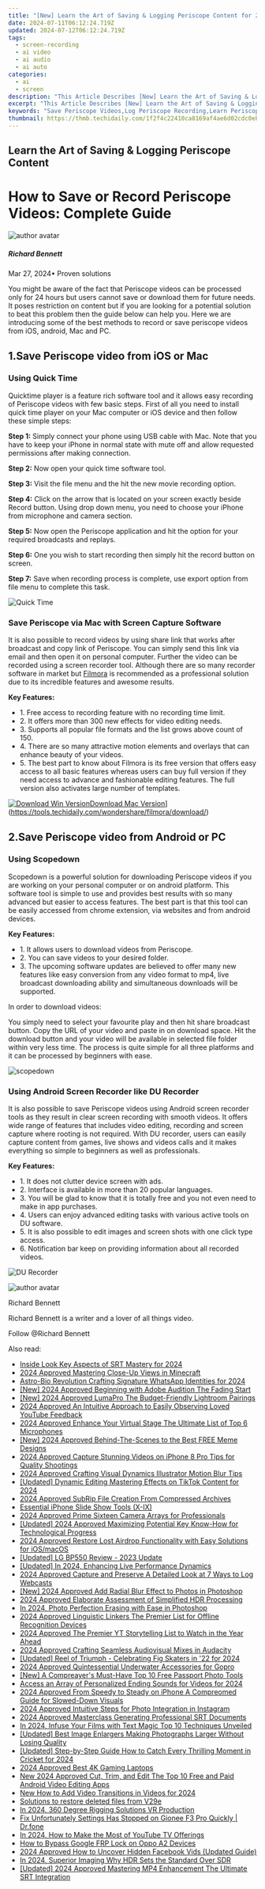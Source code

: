 ```yaml
---
title: "[New] Learn the Art of Saving & Logging Periscope Content for 2024"
date: 2024-07-11T06:12:24.719Z
updated: 2024-07-12T06:12:24.719Z
tags: 
  - screen-recording
  - ai video
  - ai audio
  - ai auto
categories: 
  - ai
  - screen
description: "This Article Describes [New] Learn the Art of Saving & Logging Periscope Content for 2024"
excerpt: "This Article Describes [New] Learn the Art of Saving & Logging Periscope Content for 2024"
keywords: "Save Periscope Videos,Log Periscope Recording,Learn Periscope Storage,Mastering Video Capture,Periscope Saving Techniques,Content Logging Guide,Preserve Periscope Footage"
thumbnail: https://thmb.techidaily.com/1f2f4c22410ca8169af4ae6d02cdc0eba714608bc6ab4df470b116ebdad1c1fb.jpg
---
```


## Learn the Art of Saving & Logging Periscope Content

# How to Save or Record Periscope Videos: Complete Guide

![author avatar](https://images.wondershare.com/filmora/article-images/richard-bennett.jpg)

##### Richard Bennett

 Mar 27, 2024• Proven solutions

 You might be aware of the fact that Periscope videos can be processed only for 24 hours but users cannot save or download them for future needs. It poses restriction on content but if you are looking for a potential solution to beat this problem then the guide below can help you. Here we are introducing some of the best methods to record or save periscope videos from iOS, android, Mac and PC.

## 1.Save Periscope video from iOS or Mac

### Using Quick Time

 Quicktime player is a feature rich software tool and it allows easy recording of Periscope videos with few basic steps. First of all you need to install quick time player on your Mac computer or iOS device and then follow these simple steps:

**Step 1:** Simply connect your phone using USB cable with Mac. Note that you have to keep your iPhone in normal state with mute off and allow requested permissions after making connection.

**Step 2:** Now open your quick time software tool.

**Step 3:** Visit the file menu and the hit the new movie recording option.

**Step 4:** Click on the arrow that is located on your screen exactly beside Record button. Using drop down menu, you need to choose your iPhone from microphone and camera section.

**Step 5:** Now open the Periscope application and hit the option for your required broadcasts and replays.

**Step 6:** One you wish to start recording then simply hit the record button on screen.

**Step 7:** Save when recording process is complete, use export option from file menu to complete this task.

![Quick Time](https://images.wondershare.com/filmora/article-images/quicktime-player.jpg)

### Save Periscope via Mac with Screen Capture Software

 It is also possible to record videos by using share link that works after broadcast and copy link of Periscope. You can simply send this link via email and then open it on personal computer. Further the video can be recorded using a screen recorder tool. Although there are so many recorder software in market but [Filmora](https://tools.techidaily.com/wondershare/filmora/download/) is recommended as a professional solution due to its incredible features and awesome results.

**Key Features:**

* 1\. Free access to recording feature with no recording time limit.
* 2\. It offers more than 300 new effects for video editing needs.
* 3\. Supports all popular file formats and the list grows above count of 150.
* 4\. There are so many attractive motion elements and overlays that can enhance beauty of your videos.
* 5\. The best part to know about Filmora is its free version that offers easy access to all basic features whereas users can buy full version if they need access to advance and fashionable editing features. The full version also activates large number of templates.

[![Download Win Version](https://images.wondershare.com/filmora/guide/download-btn-win.jpg)](https://tools.techidaily.com/wondershare/filmora/download/)[Download Mac Version](https://images.wondershare.com/filmora/guide/download-btn-mac.jpg)](https://tools.techidaily.com/wondershare/filmora/download/)

## 2.Save Periscope video from Android or PC

### Using Scopedown

 Scopedown is a powerful solution for downloading Periscope videos if you are working on your personal computer or on android platform. This software tool is simple to use and provides best results with so many advanced but easier to access features. The best part is that this tool can be easily accessed from chrome extension, via websites and from android devices.

**Key Features:**

* 1\. It allows users to download videos from Periscope.
* 2\. You can save videos to your desired folder.
* 3\. The upcoming software updates are believed to offer many new features like easy conversion from any video format to mp4, live broadcast downloading ability and simultaneous downloads will be supported.

 In order to download videos:

 You simply need to select your favourite play and then hit share broadcast button. Copy the URL of your video and paste in on download space. Hit the download button and your video will be available in selected file folder within very less time. The process is quite simple for all three platforms and it can be processed by beginners with ease.

![scopedown](https://images.wondershare.com/filmora/article-images/scopedown.jpg)

### Using Android Screen Recorder like DU Recorder

 It is also possible to save Periscope videos using Android screen recorder tools as they result in clear screen recording with smooth videos. It offers wide range of features that includes video editing, recording and screen capture where rooting is not required. With DU recorder, users can easily capture content from games, live shows and videos calls and it makes everything so simple to beginners as well as professionals.

**Key Features:**

* 1\. It does not clutter device screen with ads.
* 2\. Interface is available in more than 20 popular languages.
* 3\. You will be glad to know that it is totally free and you not even need to make in app purchases.
* 4\. Users can enjoy advanced editing tasks with various active tools on DU software.
* 5\. It is also possible to edit images and screen shots with one click type access.
* 6\. Notification bar keep on providing information about all recorded videos.

![DU Recorder](https://images.wondershare.com/filmora/article-images/du-recorder-1.jpg)

![author avatar](https://images.wondershare.com/filmora/article-images/richard-bennett.jpg)

Richard Bennett

Richard Bennett is a writer and a lover of all things video.

Follow @Richard Bennett


<ins class="adsbygoogle"
     style="display:block"
     data-ad-format="autorelaxed"
     data-ad-client="ca-pub-7571918770474297"
     data-ad-slot="1223367746"></ins>



<ins class="adsbygoogle"
     style="display:block"
     data-ad-client="ca-pub-7571918770474297"
     data-ad-slot="8358498916"
     data-ad-format="auto"
     data-full-width-responsive="true"></ins>




<span class="atpl-alsoreadstyle">Also read:</span>
<div><ul>
<li><a href="https://article-helps.techidaily.com/inside-look-key-aspects-of-srt-mastery-for-2024/"><u>Inside Look  Key Aspects of SRT Mastery for 2024</u></a></li>
<li><a href="https://article-helps.techidaily.com/2024-approved-mastering-close-up-views-in-minecraft/"><u>2024 Approved  Mastering Close-Up Views in Minecraft</u></a></li>
<li><a href="https://article-helps.techidaily.com/astro-bio-revolution-crafting-signature-whatsapp-identities-for-2024/"><u>Astro-Bio Revolution  Crafting Signature WhatsApp Identities for 2024</u></a></li>
<li><a href="https://article-helps.techidaily.com/new-2024-approved-beginning-with-adobe-audition-the-fading-start/"><u>[New] 2024 Approved  Beginning with Adobe Audition  The Fading Start</u></a></li>
<li><a href="https://article-helps.techidaily.com/new-2024-approved-lumapro-the-budget-friendly-lightroom-pairings/"><u>[New] 2024 Approved  LumaPro  The Budget-Friendly Lightroom Pairings</u></a></li>
<li><a href="https://article-helps.techidaily.com/2024-approved-an-intuitive-approach-to-easily-observing-loved-youtube-feedback/"><u>2024 Approved  An Intuitive Approach to Easily Observing Loved YouTube Feedback</u></a></li>
<li><a href="https://article-helps.techidaily.com/2024-approved-enhance-your-virtual-stage-the-ultimate-list-of-top-6-microphones/"><u>2024 Approved  Enhance Your Virtual Stage  The Ultimate List of Top 6 Microphones</u></a></li>
<li><a href="https://article-helps.techidaily.com/new-2024-approved-behind-the-scenes-to-the-best-free-meme-designs/"><u>[New] 2024 Approved  Behind-The-Scenes to the Best FREE Meme Designs</u></a></li>
<li><a href="https://article-helps.techidaily.com/2024-approved-capture-stunning-videos-on-iphone-8-pro-tips-for-quality-shootings/"><u>2024 Approved  Capture Stunning Videos on iPhone  8 Pro Tips for Quality Shootings</u></a></li>
<li><a href="https://article-helps.techidaily.com/2024-approved-crafting-visual-dynamics-illustrator-motion-blur-tips/"><u>2024 Approved  Crafting Visual Dynamics  Illustrator Motion Blur Tips</u></a></li>
<li><a href="https://article-helps.techidaily.com/updated-dynamic-editing-mastering-effects-on-tiktok-content-for-2024/"><u>[Updated] Dynamic Editing  Mastering Effects on TikTok Content for 2024</u></a></li>
<li><a href="https://article-helps.techidaily.com/2024-approved-subrip-file-creation-from-compressed-archives/"><u>2024 Approved  SubRip File Creation From Compressed Archives</u></a></li>
<li><a href="https://article-helps.techidaily.com/essential-iphone-slide-show-tools-x-ix/"><u>Essential iPhone Slide Show Tools (X-IX)</u></a></li>
<li><a href="https://article-helps.techidaily.com/2024-approved-prime-sixteen-camera-arrays-for-professionals/"><u>2024 Approved  Prime Sixteen Camera Arrays for Professionals</u></a></li>
<li><a href="https://article-helps.techidaily.com/updated-2024-approved-maximizing-potential-key-know-how-for-technological-progress/"><u>[Updated] 2024 Approved  Maximizing Potential  Key Know-How for Technological Progress</u></a></li>
<li><a href="https://article-helps.techidaily.com/2024-approved-restore-lost-airdrop-functionality-with-easy-solutions-for-iosmacos/"><u>2024 Approved  Restore Lost Airdrop Functionality with Easy Solutions for iOS/macOS</u></a></li>
<li><a href="https://article-helps.techidaily.com/updated-lg-bp550-review-2023-update/"><u>[Updated] LG BP550 Review - 2023 Update</u></a></li>
<li><a href="https://article-helps.techidaily.com/updated-in-2024-enhancing-live-performance-dynamics/"><u>[Updated] In 2024, Enhancing Live Performance Dynamics</u></a></li>
<li><a href="https://article-helps.techidaily.com/2024-approved-capture-and-preserve-a-detailed-look-at-7-ways-to-log-webcasts/"><u>2024 Approved  Capture and Preserve  A Detailed Look at 7 Ways to Log Webcasts</u></a></li>
<li><a href="https://article-helps.techidaily.com/new-2024-approved-add-radial-blur-effect-to-photos-in-photoshop/"><u>[New] 2024 Approved  Add Radial Blur Effect to Photos in Photoshop</u></a></li>
<li><a href="https://article-helps.techidaily.com/2024-approved-elaborate-assessment-of-simplified-hdr-processing/"><u>2024 Approved  Elaborate Assessment of Simplified HDR Processing</u></a></li>
<li><a href="https://article-helps.techidaily.com/in-2024-photo-perfection-erasing-with-ease-in-photoshop/"><u>In 2024, Photo Perfection  Erasing with Ease in Photoshop</u></a></li>
<li><a href="https://article-helps.techidaily.com/2024-approved-linguistic-linkers-the-premier-list-for-offline-recognition-devices/"><u>2024 Approved  Linguistic Linkers  The Premier List for Offline Recognition Devices</u></a></li>
<li><a href="https://article-helps.techidaily.com/2024-approved-the-premier-yt-storytelling-list-to-watch-in-the-year-ahead/"><u>2024 Approved  The Premier YT Storytelling List to Watch in the Year Ahead</u></a></li>
<li><a href="https://article-helps.techidaily.com/2024-approved-crafting-seamless-audiovisual-mixes-in-audacity/"><u>2024 Approved  Crafting Seamless Audiovisual Mixes in Audacity</u></a></li>
<li><a href="https://article-helps.techidaily.com/updated-reel-of-triumph-celebrating-fig-skaters-in-22-for-2024/"><u>[Updated] Reel of Triumph - Celebrating Fig Skaters in '22 for 2024</u></a></li>
<li><a href="https://article-helps.techidaily.com/2024-approved-quintessential-underwater-accessories-for-gopro/"><u>2024 Approved  Quintessential Underwater Accessories for Gopro</u></a></li>
<li><a href="https://article-helps.techidaily.com/new-a-compreayers-must-have-top-10-free-passport-photo-tools/"><u>[New] A Compreayer's Must-Have  Top 10 Free Passport Photo Tools</u></a></li>
<li><a href="https://article-helps.techidaily.com/access-an-array-of-personalized-ending-sounds-for-videos-for-2024/"><u>Access an Array of Personalized Ending Sounds for Videos for 2024</u></a></li>
<li><a href="https://article-helps.techidaily.com/2024-approved-from-speedy-to-steady-on-iphone-a-compreomed-guide-for-slowed-down-visuals/"><u>2024 Approved  From Speedy to Steady on iPhone  A Compreomed Guide for Slowed-Down Visuals</u></a></li>
<li><a href="https://article-helps.techidaily.com/2024-approved-intuitive-steps-for-photo-integration-in-instagram/"><u>2024 Approved  Intuitive Steps for Photo Integration in Instagram</u></a></li>
<li><a href="https://article-helps.techidaily.com/2024-approved-masterclass-generating-professional-srt-documents/"><u>2024 Approved  Masterclass  Generating Professional SRT Documents</u></a></li>
<li><a href="https://article-helps.techidaily.com/in-2024-infuse-your-films-with-text-magic-top-10-techniques-unveiled/"><u>In 2024, Infuse Your Films with Text Magic  Top 10 Techniques Unveiled</u></a></li>
<li><a href="https://article-helps.techidaily.com/updated-best-image-enlargers-making-photographs-larger-without-losing-quality/"><u>[Updated] Best Image Enlargers  Making Photographs Larger Without Losing Quality</u></a></li>
<li><a href="https://article-helps.techidaily.com/updated-step-by-step-guide-how-to-catch-every-thrilling-moment-in-cricket-for-2024/"><u>[Updated] Step-by-Step Guide  How to Catch Every Thrilling Moment in Cricket for 2024</u></a></li>
<li><a href="https://article-helps.techidaily.com/2024-approved-best-4k-gaming-laptops/"><u>2024 Approved  Best 4K Gaming Laptops</u></a></li>
<li><a href="https://ai-driven-video-production.techidaily.com/new-2024-approved-cut-trim-and-edit-the-top-10-free-and-paid-android-video-editing-apps/"><u>New 2024 Approved Cut, Trim, and Edit The Top 10 Free and Paid Android Video Editing Apps</u></a></li>
<li><a href="https://ai-editing-video.techidaily.com/new-how-to-add-video-transitions-in-videos-for-2024/"><u>New How to Add Video Transitions in Videos for 2024</u></a></li>
<li><a href="https://techidaily.com/solutions-to-restore-deleted-files-from-v29e-by-fonelab-android-recover-data/"><u>Solutions to restore deleted files from V29e</u></a></li>
<li><a href="https://extra-information.techidaily.com/in-2024-360-degree-rigging-solutions-vr-production/"><u>In 2024, 360 Degree Rigging Solutions VR Production</u></a></li>
<li><a href="https://howto.techidaily.com/fix-unfortunately-settings-has-stopped-on-gionee-f3-pro-quickly-drfone-by-drfone-fix-android-problems-fix-android-problems/"><u>Fix Unfortunately Settings Has Stopped on Gionee F3 Pro Quickly | Dr.fone</u></a></li>
<li><a href="https://youtube-help.techidaily.com/in-2024-how-to-make-the-most-of-youtube-tv-offerings/"><u>In 2024, How to Make the Most of YouTube TV Offerings</u></a></li>
<li><a href="https://android-frp.techidaily.com/how-to-bypass-google-frp-lock-on-oppo-a2-devices-by-drfone-android/"><u>How to Bypass Google FRP Lock on Oppo A2 Devices</u></a></li>
<li><a href="https://facebook-video-files.techidaily.com/2024-approved-how-to-uncover-hidden-facebook-vids-updated-guide/"><u>2024 Approved  How to Uncover Hidden Facebook Vids (Updated Guide)</u></a></li>
<li><a href="https://some-approaches.techidaily.com/in-2024-superior-imaging-why-hdr-sets-the-standard-over-sdr/"><u>In 2024, Superior Imaging  Why HDR Sets the Standard Over SDR</u></a></li>
<li><a href="https://fox-http.techidaily.com/updated-2024-approved-mastering-mp4-enhancement-the-ultimate-srt-integration/"><u>[Updated] 2024 Approved  Mastering MP4 Enhancement  The Ultimate SRT Integration</u></a></li>
</ul></div>
